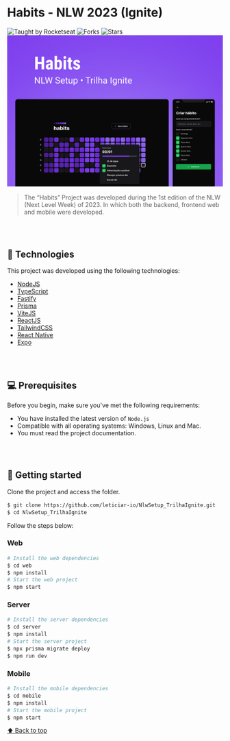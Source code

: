 # Habits - NLW 2023 (Ignite)

  <img src="https://img.shields.io/static/v1?label=Taught%20by&message=Rocketseat&color=white&labelColor=8257E5" alt="Taught by Rocketseat">
  <img src="https://img.shields.io/github/forks/leticiar-io/NlwSetup_TrilhaIgnite?label=forks&message=MIT&color=white&labelColor=8257E5" alt="Forks">
  <img src="https://img.shields.io/github/stars/leticiar-io/NlwSetup_TrilhaIgnite?label=stars&message=MIT&color=white&labelColor=8257E5" alt="Stars">

<img id="habits" src="habits-cover.png" alt="habits cover">

> The “Habits” Project was developed during the 1st edition of the NLW (Next Level Week) of 2023. In which both the backend, frontend web and mobile were developed.

<br></br>

## 🧪 Technologies

This project was developed using the following technologies:

- [NodeJS](https://nodejs.org/)
- [TypeScript](https://www.typescriptlang.org/)
- [Fastify](https://www.fastify.io/)
- [Prisma](https://www.prisma.io/)
- [ViteJS](https://vitejs.dev/)
- [ReactJS](https://reactjs.org/)
- [TailwindCSS](https://tailwindcss.com/)
- [React Native](https://reactnative.dev/)
- [Expo](https://expo.io/)


<br></br>

## 💻 Prerequisites

Before you begin, make sure you've met the following requirements:

- You have installed the latest version of `Node.js`
- Compatible with all operating systems: Windows, Linux and Mac.
- You must read the project documentation.


<br></br>

## 🚀 Getting started

Clone the project and access the folder.

```bash
$ git clone https://github.com/leticiar-io/NlwSetup_TrilhaIgnite.git
$ cd NlwSetup_TrilhaIgnite
```

Follow the steps below:

### Web

```bash
# Install the web dependencies
$ cd web
$ npm install
# Start the web project
$ npm start
```

### Server

```bash
# Install the server dependencies
$ cd server
$ npm install
# Start the server project
$ npx prisma migrate deploy
$ npm run dev
```

### Mobile

```bash
# Install the mobile dependencies
$ cd mobile
$ npm install
# Start the mobile project
$ npm start
```

[⬆ Back to top](#habits)<br>